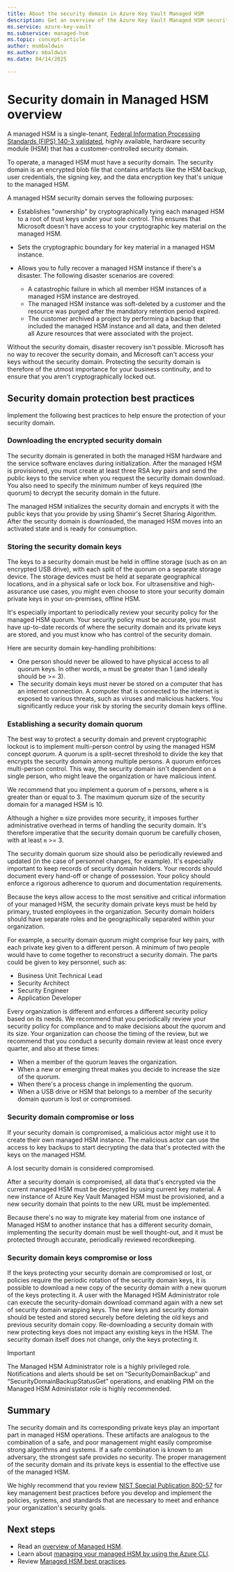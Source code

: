 ```yaml
---
title: About the security domain in Azure Key Vault Managed HSM
description: Get an overview of the Azure Key Vault Managed HSM security domain, a set of artifacts you must have to recover a managed HSM.
ms.service: azure-key-vault
ms.subservice: managed-hsm
ms.topic: concept-article
author: msmbaldwin
ms.author: mbaldwin
ms.date: 04/14/2025

---
```


# Security domain in Managed HSM overview

A managed HSM is a single-tenant, [Federal Information Processing Standards (FIPS) 140-3 validated](https://csrc.nist.gov/publications/detail/fips/140/3/final), highly available, hardware security module (HSM) that has a customer-controlled security domain.  

To operate, a managed HSM must have a security domain. The security domain is an encrypted blob file that contains artifacts like the HSM backup, user credentials, the signing key, and the data encryption key that's unique to the managed HSM.

A managed HSM security domain serves the following purposes:

- Establishes "ownership" by cryptographically tying each managed HSM to a root of trust keys under your sole control. This ensures that Microsoft doesn't have access to your cryptographic key material on the managed HSM.
- Sets the cryptographic boundary for key material in a managed HSM instance.
- Allows you to fully recover a managed HSM instance if there's a disaster. The following disaster scenarios are covered:

  - A catastrophic failure in which all member HSM instances of a managed HSM instance are destroyed.
  - The managed HSM instance was soft-deleted by a customer and the resource was purged after the mandatory retention period expired.
  - The customer archived a project by performing a backup that included the managed HSM instance and all data, and then deleted all Azure resources that were associated with the project.

Without the security domain, disaster recovery isn't possible. Microsoft has no way to recover the security domain, and Microsoft can't access your keys without the security domain. Protecting the security domain is therefore of the utmost importance for your business continuity, and to ensure that you aren't cryptographically locked out.

## Security domain protection best practices

Implement the following best practices to help ensure the protection of your security domain.

### Downloading the encrypted security domain

The security domain is generated in both the managed HSM hardware and the service software enclaves during initialization. After the managed HSM is provisioned, you must create at least three RSA key pairs and send the public keys to the service when you request the security domain download. You also need to specify the minimum number of keys required (the quorum) to decrypt the security domain in the future.

The managed HSM initializes the security domain and encrypts it with the public keys that you provide by using Shamir's Secret Sharing Algorithm. After the security domain is downloaded, the managed HSM moves into an activated state and is ready for consumption.

### Storing the security domain keys

The keys to a security domain must be held in offline storage (such as on an encrypted USB drive), with each split of the quorum on a separate storage device. The storage devices must be held at separate geographical locations, and in a physical safe or lock box. For ultrasensitive and high-assurance use cases, you might even choose to store your security domain private keys in your on-premises, offline HSM.

It's especially important to periodically review your security policy for the managed HSM quorum. Your security policy must be accurate, you must have up-to-date records of where the security domain and its private keys are stored, and you must know who has control of the security domain.

Here are security domain key-handling prohibitions:

- One person should never be allowed to have physical access to all quorum keys. In other words, `m` must be greater than 1 (and ideally should be >= 3).
- The security domain keys must never be stored on a computer that has an internet connection. A computer that is connected to the internet is exposed to various threats, such as viruses and malicious hackers. You significantly reduce your risk by storing the security domain keys offline.

### Establishing a security domain quorum

The best way to protect a security domain and prevent cryptographic lockout is to implement multi-person control by using the managed HSM concept *quorum*. A quorum is a split-secret threshold to divide the key that encrypts the security domain among multiple persons. A quorum enforces multi-person control. This way, the security domain isn't dependent on a single person, who might leave the organization or have malicious intent.

We recommend that you implement a quorum of `m` persons, where `m` is greater than or equal to 3. The maximum quorum size of the security domain for a managed HSM is 10.

Although a higher `m` size provides more security, it imposes further administrative overhead in terms of handling the security domain. It's therefore imperative that the security domain quorum be carefully chosen, with at least `m` >= 3.

The security domain quorum size should also be periodically reviewed and updated (in the case of personnel changes, for example). It's especially important to keep records of security domain holders. Your records should document every hand-off or change of possession. Your policy should enforce a rigorous adherence to quorum and documentation requirements.

Because the keys allow access to the most sensitive and critical information of your managed HSM, the security domain private keys must be held by primary, trusted employees in the organization. Security domain holders should have separate roles and be geographically separated within your organization.

For example, a security domain quorum might comprise four key pairs, with each private key given to a different person. A minimum of two people would have to come together to reconstruct a security domain. The parts could be given to key personnel, such as:

- Business Unit Technical Lead
- Security Architect
- Security Engineer
- Application Developer

Every organization is different and enforces a different security policy based on its needs. We recommend that you periodically review your security policy for compliance and to make decisions about the quorum and its size. Your organization can choose the timing of the review, but we recommend that you conduct a security domain review at least once every quarter, and also at these times:

- When a member of the quorum leaves the organization.
- When a new or emerging threat makes you decide to increase the size of the quorum.
- When there's a process change in implementing the quorum.
- When a USB drive or HSM that belongs to a member of the security domain quorum is lost or compromised.

### Security domain compromise or loss

If your security domain is compromised, a malicious actor might use it to create their own managed HSM instance. The malicious actor can use the access to key backups to start decrypting the data that's protected with the keys on the managed HSM.

A lost security domain is considered compromised.

After a security domain is compromised, all data that's encrypted via the current managed HSM must be decrypted by using current key material. A new instance of Azure Key Vault Managed HSM must be provisioned, and a new security domain that points to the new URL must be implemented.

Because there's no way to migrate key material from one instance of Managed HSM to another instance that has a different security domain, implementing the security domain must be well thought-out, and it must be protected through accurate, periodically reviewed recordkeeping.

### Security domain keys compromise or loss

If the keys protecting your security domain are compromised or lost, or policies require the periodic rotation of the security domain keys, it is possible to download a new copy of the security domain with a new quorum of the keys protecting it. A user with the Managed HSM Administrator role can execute the security-domain download command again with a new set of security domain wrapping keys. The new keys and security domain should be tested and stored securely before deleting the old keys and previous security domain copy. Re-downloading a security domain with new protecting keys does not impact any existing keys in the HSM. The security domain itself does not change, only the keys protecting it. 

> [!IMPORTANT]
> The Managed HSM Administrator role is a highly privileged role. Notifications and alerts should be set on “SecurityDomainBackup” and “SecurityDomainBackupStatusGet” operations, and enabling PIM on the Managed HSM Administator role is highly recommended.

## Summary

The security domain and its corresponding private keys play an important part in managed HSM operations. These artifacts are analogous to the combination of a safe, and poor management might easily compromise strong algorithms and systems. If a safe combination is known to an adversary, the strongest safe provides no security. The proper management of the security domain and its private keys is essential to the effective use of the managed HSM.

We highly recommend that you review [NIST Special Publication 800-57](https://csrc.nist.gov/publications/detail/sp/800-57-part-1/rev-5/final) for key management best practices before you develop and implement the policies, systems, and standards that are necessary to meet and enhance your organization's security goals.

## Next steps

- Read an [overview of Managed HSM](overview.md).
- Learn about [managing your managed HSM by using the Azure CLI](key-management.md).
- Review [Managed HSM best practices](best-practices.md).
